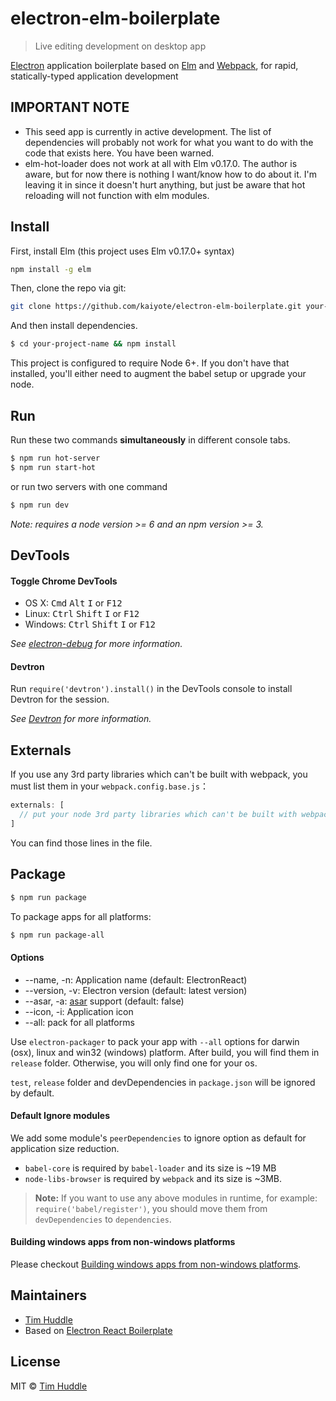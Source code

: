 # electron-elm-boilerplate

> Live editing development on desktop app

[Electron](http://electron.atom.io/) application boilerplate based on [Elm](http://elm-lang.org/docs) and [Webpack](http://webpack.github.io/docs/), for rapid, statically-typed application development

## IMPORTANT NOTE
- This seed app is currently in active development. The list of dependencies will probably not work for what you want to do with the code that exists here. You have been warned.
- elm-hot-loader does not work at all with Elm v0.17.0. The author is aware, but for now there is nothing I want/know how to do about it. I'm leaving it in since it doesn't hurt anything, but just be aware that hot reloading will not function with elm modules.

## Install

First, install Elm (this project uses Elm v0.17.0+ syntax)
```bash
npm install -g elm
```

Then, clone the repo via git:

```bash
git clone https://github.com/kaiyote/electron-elm-boilerplate.git your-project-name
```

And then install dependencies.

```bash
$ cd your-project-name && npm install
```

This project is configured to require Node 6+. If you don't have that installed, you'll either need to augment the babel setup or upgrade your node.


## Run

Run these two commands __simultaneously__ in different console tabs.

```bash
$ npm run hot-server
$ npm run start-hot
```

or run two servers with one command

```bash
$ npm run dev
```

*Note: requires a node version >= 6 and an npm version >= 3.*


## DevTools

#### Toggle Chrome DevTools

- OS X: <kbd>Cmd</kbd> <kbd>Alt</kbd> <kbd>I</kbd> or <kbd>F12</kbd>
- Linux: <kbd>Ctrl</kbd> <kbd>Shift</kbd> <kbd>I</kbd> or <kbd>F12</kbd>
- Windows: <kbd>Ctrl</kbd> <kbd>Shift</kbd> <kbd>I</kbd> or <kbd>F12</kbd>

*See [electron-debug](https://github.com/sindresorhus/electron-debug) for more information.*

#### Devtron

Run `require('devtron').install()` in the DevTools console to install Devtron for the session.

*See [Devtron](http://electron.atom.io/devtron/) for more information.*

## Externals

If you use any 3rd party libraries which can't be built with webpack, you must list them in your `webpack.config.base.js`：

```javascript
externals: [
  // put your node 3rd party libraries which can't be built with webpack here (mysql, mongodb, and so on..)
]
```

You can find those lines in the file.


## Package

```bash
$ npm run package
```

To package apps for all platforms:

```bash
$ npm run package-all
```

#### Options

- --name, -n: Application name (default: ElectronReact)
- --version, -v: Electron version (default: latest version)
- --asar, -a: [asar](https://github.com/atom/asar) support (default: false)
- --icon, -i: Application icon
- --all: pack for all platforms

Use `electron-packager` to pack your app with `--all` options for darwin (osx), linux and win32 (windows) platform. After build, you will find them in `release` folder. Otherwise, you will only find one for your os.

`test`, `release` folder and devDependencies in `package.json` will be ignored by default.

#### Default Ignore modules

We add some module's `peerDependencies` to ignore option as default for application size reduction.

- `babel-core` is required by `babel-loader` and its size is ~19 MB
- `node-libs-browser` is required by `webpack` and its size is ~3MB.

> **Note:** If you want to use any above modules in runtime, for example: `require('babel/register')`, you should move them from `devDependencies` to `dependencies`.

#### Building windows apps from non-windows platforms

Please checkout [Building windows apps from non-windows platforms](https://github.com/maxogden/electron-packager#building-windows-apps-from-non-windows-platforms).


## Maintainers

- [Tim Huddle](https://github.com/kaiyote)
- Based on [Electron React Boilerplate](https://github.com/chentsulin/electron-react-boilerplate)


## License
MIT © [Tim Huddle](https://github.com/kaiyote)
